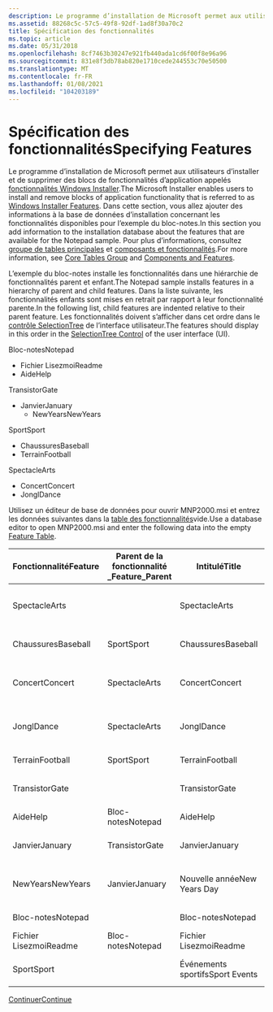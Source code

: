 ```yaml
---
description: Le programme d’installation de Microsoft permet aux utilisateurs d’installer et de supprimer des blocs de fonctionnalités d’application appelés fonctionnalités Windows Installer.
ms.assetid: 88268c5c-57c5-49f8-92df-1ad8f30a70c2
title: Spécification des fonctionnalités
ms.topic: article
ms.date: 05/31/2018
ms.openlocfilehash: 8cf7463b30247e921fb440ada1cd6f00f8e96a96
ms.sourcegitcommit: 831e8f3db78ab820e1710cede244553c70e50500
ms.translationtype: MT
ms.contentlocale: fr-FR
ms.lasthandoff: 01/08/2021
ms.locfileid: "104203189"
---
```

# <a name="specifying-features"></a><span data-ttu-id="9f56c-103">Spécification des fonctionnalités</span><span class="sxs-lookup"><span data-stu-id="9f56c-103">Specifying Features</span></span>

<span data-ttu-id="9f56c-104">Le programme d’installation de Microsoft permet aux utilisateurs d’installer et de supprimer des blocs de fonctionnalités d’application appelés [fonctionnalités Windows Installer](windows-installer-features.md).</span><span class="sxs-lookup"><span data-stu-id="9f56c-104">The Microsoft Installer enables users to install and remove blocks of application functionality that is referred to as [Windows Installer Features](windows-installer-features.md).</span></span> <span data-ttu-id="9f56c-105">Dans cette section, vous allez ajouter des informations à la base de données d’installation concernant les fonctionnalités disponibles pour l’exemple du bloc-notes.</span><span class="sxs-lookup"><span data-stu-id="9f56c-105">In this section you add information to the installation database about the features that are available for the Notepad sample.</span></span> <span data-ttu-id="9f56c-106">Pour plus d’informations, consultez [groupe de tables principales](core-tables-group.md) et [composants et fonctionnalités](components-and-features.md).</span><span class="sxs-lookup"><span data-stu-id="9f56c-106">For more information, see [Core Tables Group](core-tables-group.md) and [Components and Features](components-and-features.md).</span></span>

<span data-ttu-id="9f56c-107">L’exemple du bloc-notes installe les fonctionnalités dans une hiérarchie de fonctionnalités parent et enfant.</span><span class="sxs-lookup"><span data-stu-id="9f56c-107">The Notepad sample installs features in a hierarchy of parent and child features.</span></span> <span data-ttu-id="9f56c-108">Dans la liste suivante, les fonctionnalités enfants sont mises en retrait par rapport à leur fonctionnalité parente.</span><span class="sxs-lookup"><span data-stu-id="9f56c-108">In the following list, child features are indented relative to their parent feature.</span></span> <span data-ttu-id="9f56c-109">Les fonctionnalités doivent s’afficher dans cet ordre dans le [contrôle SelectionTree](selectiontree-control.md) de l’interface utilisateur.</span><span class="sxs-lookup"><span data-stu-id="9f56c-109">The features should display in this order in the [SelectionTree Control](selectiontree-control.md) of the user interface (UI).</span></span>

<span data-ttu-id="9f56c-110">Bloc-notes</span><span class="sxs-lookup"><span data-stu-id="9f56c-110">Notepad</span></span>

-   <span data-ttu-id="9f56c-111">Fichier Lisezmoi</span><span class="sxs-lookup"><span data-stu-id="9f56c-111">Readme</span></span>
-   <span data-ttu-id="9f56c-112">Aide</span><span class="sxs-lookup"><span data-stu-id="9f56c-112">Help</span></span>

<span data-ttu-id="9f56c-113">Transistor</span><span class="sxs-lookup"><span data-stu-id="9f56c-113">Gate</span></span>

-   <span data-ttu-id="9f56c-114">Janvier</span><span class="sxs-lookup"><span data-stu-id="9f56c-114">January</span></span>
    -   <span data-ttu-id="9f56c-115">NewYears</span><span class="sxs-lookup"><span data-stu-id="9f56c-115">NewYears</span></span>

<span data-ttu-id="9f56c-116">Sport</span><span class="sxs-lookup"><span data-stu-id="9f56c-116">Sport</span></span>

-   <span data-ttu-id="9f56c-117">Chaussures</span><span class="sxs-lookup"><span data-stu-id="9f56c-117">Baseball</span></span>
-   <span data-ttu-id="9f56c-118">Terrain</span><span class="sxs-lookup"><span data-stu-id="9f56c-118">Football</span></span>

<span data-ttu-id="9f56c-119">Spectacle</span><span class="sxs-lookup"><span data-stu-id="9f56c-119">Arts</span></span>

-   <span data-ttu-id="9f56c-120">Concert</span><span class="sxs-lookup"><span data-stu-id="9f56c-120">Concert</span></span>
-   <span data-ttu-id="9f56c-121">Jongl</span><span class="sxs-lookup"><span data-stu-id="9f56c-121">Dance</span></span>

<span data-ttu-id="9f56c-122">Utilisez un éditeur de base de données pour ouvrir MNP2000.msi et entrez les données suivantes dans la [table des fonctionnalités](feature-table.md)vide.</span><span class="sxs-lookup"><span data-stu-id="9f56c-122">Use a database editor to open MNP2000.msi and enter the following data into the empty [Feature Table](feature-table.md).</span></span>



| <span data-ttu-id="9f56c-123">Fonctionnalité</span><span class="sxs-lookup"><span data-stu-id="9f56c-123">Feature</span></span>  | <span data-ttu-id="9f56c-124">Parent de la fonctionnalité \_</span><span class="sxs-lookup"><span data-stu-id="9f56c-124">Feature\_Parent</span></span> | <span data-ttu-id="9f56c-125">Intitulé</span><span class="sxs-lookup"><span data-stu-id="9f56c-125">Title</span></span>         | <span data-ttu-id="9f56c-126">Description</span><span class="sxs-lookup"><span data-stu-id="9f56c-126">Description</span></span>                | <span data-ttu-id="9f56c-127">Afficher</span><span class="sxs-lookup"><span data-stu-id="9f56c-127">Display</span></span> | <span data-ttu-id="9f56c-128">Level</span><span class="sxs-lookup"><span data-stu-id="9f56c-128">Level</span></span> | <span data-ttu-id="9f56c-129">Répertoire\_</span><span class="sxs-lookup"><span data-stu-id="9f56c-129">Directory\_</span></span> | <span data-ttu-id="9f56c-130">Attributs</span><span class="sxs-lookup"><span data-stu-id="9f56c-130">Attributes</span></span> |
|----------|-----------------|---------------|----------------------------|---------|-------|-------------|------------|
| <span data-ttu-id="9f56c-131">Spectacle</span><span class="sxs-lookup"><span data-stu-id="9f56c-131">Arts</span></span>     |                 | <span data-ttu-id="9f56c-132">Spectacle</span><span class="sxs-lookup"><span data-stu-id="9f56c-132">Arts</span></span>          | <span data-ttu-id="9f56c-133">Événements Arts au niveau du parc rouge.</span><span class="sxs-lookup"><span data-stu-id="9f56c-133">Arts events at Red Park.</span></span>   | <span data-ttu-id="9f56c-134">20</span><span class="sxs-lookup"><span data-stu-id="9f56c-134">20</span></span>      | <span data-ttu-id="9f56c-135">3</span><span class="sxs-lookup"><span data-stu-id="9f56c-135">3</span></span>     | <span data-ttu-id="9f56c-136">NOTEPADDIR</span><span class="sxs-lookup"><span data-stu-id="9f56c-136">NOTEPADDIR</span></span>  | <span data-ttu-id="9f56c-137">0</span><span class="sxs-lookup"><span data-stu-id="9f56c-137">0</span></span>          |
| <span data-ttu-id="9f56c-138">Chaussures</span><span class="sxs-lookup"><span data-stu-id="9f56c-138">Baseball</span></span> | <span data-ttu-id="9f56c-139">Sport</span><span class="sxs-lookup"><span data-stu-id="9f56c-139">Sport</span></span>           | <span data-ttu-id="9f56c-140">Chaussures</span><span class="sxs-lookup"><span data-stu-id="9f56c-140">Baseball</span></span>      | <span data-ttu-id="9f56c-141">Jeux de baseball</span><span class="sxs-lookup"><span data-stu-id="9f56c-141">Baseball Games</span></span>             | <span data-ttu-id="9f56c-142">17</span><span class="sxs-lookup"><span data-stu-id="9f56c-142">17</span></span>      | <span data-ttu-id="9f56c-143">3</span><span class="sxs-lookup"><span data-stu-id="9f56c-143">3</span></span>     | <span data-ttu-id="9f56c-144">SPORTDIR</span><span class="sxs-lookup"><span data-stu-id="9f56c-144">SPORTDIR</span></span>    | <span data-ttu-id="9f56c-145">32</span><span class="sxs-lookup"><span data-stu-id="9f56c-145">32</span></span>         |
| <span data-ttu-id="9f56c-146">Concert</span><span class="sxs-lookup"><span data-stu-id="9f56c-146">Concert</span></span>  | <span data-ttu-id="9f56c-147">Spectacle</span><span class="sxs-lookup"><span data-stu-id="9f56c-147">Arts</span></span>            | <span data-ttu-id="9f56c-148">Concert</span><span class="sxs-lookup"><span data-stu-id="9f56c-148">Concert</span></span>       | <span data-ttu-id="9f56c-149">Événements de concert au niveau du parc rouge</span><span class="sxs-lookup"><span data-stu-id="9f56c-149">Concert events at Red Park</span></span> | <span data-ttu-id="9f56c-150">21</span><span class="sxs-lookup"><span data-stu-id="9f56c-150">21</span></span>      | <span data-ttu-id="9f56c-151">3</span><span class="sxs-lookup"><span data-stu-id="9f56c-151">3</span></span>     | <span data-ttu-id="9f56c-152">ARTSDIR</span><span class="sxs-lookup"><span data-stu-id="9f56c-152">ARTSDIR</span></span>     | <span data-ttu-id="9f56c-153">2</span><span class="sxs-lookup"><span data-stu-id="9f56c-153">2</span></span>          |
| <span data-ttu-id="9f56c-154">Jongl</span><span class="sxs-lookup"><span data-stu-id="9f56c-154">Dance</span></span>    | <span data-ttu-id="9f56c-155">Spectacle</span><span class="sxs-lookup"><span data-stu-id="9f56c-155">Arts</span></span>            | <span data-ttu-id="9f56c-156">Jongl</span><span class="sxs-lookup"><span data-stu-id="9f56c-156">Dance</span></span>         | <span data-ttu-id="9f56c-157">Événements danse au niveau du parc rouge</span><span class="sxs-lookup"><span data-stu-id="9f56c-157">Dance events at Red Park</span></span>   | <span data-ttu-id="9f56c-158">23</span><span class="sxs-lookup"><span data-stu-id="9f56c-158">23</span></span>      | <span data-ttu-id="9f56c-159">3</span><span class="sxs-lookup"><span data-stu-id="9f56c-159">3</span></span>     | <span data-ttu-id="9f56c-160">ARTSDIR</span><span class="sxs-lookup"><span data-stu-id="9f56c-160">ARTSDIR</span></span>     | <span data-ttu-id="9f56c-161">2</span><span class="sxs-lookup"><span data-stu-id="9f56c-161">2</span></span>          |
| <span data-ttu-id="9f56c-162">Terrain</span><span class="sxs-lookup"><span data-stu-id="9f56c-162">Football</span></span> | <span data-ttu-id="9f56c-163">Sport</span><span class="sxs-lookup"><span data-stu-id="9f56c-163">Sport</span></span>           | <span data-ttu-id="9f56c-164">Terrain</span><span class="sxs-lookup"><span data-stu-id="9f56c-164">Football</span></span>      | <span data-ttu-id="9f56c-165">Jeux de football</span><span class="sxs-lookup"><span data-stu-id="9f56c-165">Football Games</span></span>             | <span data-ttu-id="9f56c-166">19</span><span class="sxs-lookup"><span data-stu-id="9f56c-166">19</span></span>      | <span data-ttu-id="9f56c-167">3</span><span class="sxs-lookup"><span data-stu-id="9f56c-167">3</span></span>     | <span data-ttu-id="9f56c-168">SPORTDIR</span><span class="sxs-lookup"><span data-stu-id="9f56c-168">SPORTDIR</span></span>    | <span data-ttu-id="9f56c-169">2</span><span class="sxs-lookup"><span data-stu-id="9f56c-169">2</span></span>          |
| <span data-ttu-id="9f56c-170">Transistor</span><span class="sxs-lookup"><span data-stu-id="9f56c-170">Gate</span></span>     |                 | <span data-ttu-id="9f56c-171">Transistor</span><span class="sxs-lookup"><span data-stu-id="9f56c-171">Gate</span></span>          | <span data-ttu-id="9f56c-172">Les admissions du parc rouge</span><span class="sxs-lookup"><span data-stu-id="9f56c-172">Red Park's Admissions</span></span>      | <span data-ttu-id="9f56c-173">6</span><span class="sxs-lookup"><span data-stu-id="9f56c-173">6</span></span>       | <span data-ttu-id="9f56c-174">3</span><span class="sxs-lookup"><span data-stu-id="9f56c-174">3</span></span>     | <span data-ttu-id="9f56c-175">NOTEPADDIR</span><span class="sxs-lookup"><span data-stu-id="9f56c-175">NOTEPADDIR</span></span>  | <span data-ttu-id="9f56c-176">0</span><span class="sxs-lookup"><span data-stu-id="9f56c-176">0</span></span>          |
| <span data-ttu-id="9f56c-177">Aide</span><span class="sxs-lookup"><span data-stu-id="9f56c-177">Help</span></span>     | <span data-ttu-id="9f56c-178">Bloc-notes</span><span class="sxs-lookup"><span data-stu-id="9f56c-178">Notepad</span></span>         | <span data-ttu-id="9f56c-179">Aide</span><span class="sxs-lookup"><span data-stu-id="9f56c-179">Help</span></span>          | <span data-ttu-id="9f56c-180">Fichier d’aide.</span><span class="sxs-lookup"><span data-stu-id="9f56c-180">Help file.</span></span>                 | <span data-ttu-id="9f56c-181">5</span><span class="sxs-lookup"><span data-stu-id="9f56c-181">5</span></span>       | <span data-ttu-id="9f56c-182">3</span><span class="sxs-lookup"><span data-stu-id="9f56c-182">3</span></span>     | <span data-ttu-id="9f56c-183">NOTEPADDIR</span><span class="sxs-lookup"><span data-stu-id="9f56c-183">NOTEPADDIR</span></span>  | <span data-ttu-id="9f56c-184">1</span><span class="sxs-lookup"><span data-stu-id="9f56c-184">1</span></span>          |
| <span data-ttu-id="9f56c-185">Janvier</span><span class="sxs-lookup"><span data-stu-id="9f56c-185">January</span></span>  | <span data-ttu-id="9f56c-186">Transistor</span><span class="sxs-lookup"><span data-stu-id="9f56c-186">Gate</span></span>            | <span data-ttu-id="9f56c-187">Janvier</span><span class="sxs-lookup"><span data-stu-id="9f56c-187">January</span></span>       | <span data-ttu-id="9f56c-188">Admission de janvier</span><span class="sxs-lookup"><span data-stu-id="9f56c-188">January Admissions</span></span>         | <span data-ttu-id="9f56c-189">10</span><span class="sxs-lookup"><span data-stu-id="9f56c-189">10</span></span>      | <span data-ttu-id="9f56c-190">3</span><span class="sxs-lookup"><span data-stu-id="9f56c-190">3</span></span>     | <span data-ttu-id="9f56c-191">MONDIR</span><span class="sxs-lookup"><span data-stu-id="9f56c-191">MONDIR</span></span>      | <span data-ttu-id="9f56c-192">2</span><span class="sxs-lookup"><span data-stu-id="9f56c-192">2</span></span>          |
| <span data-ttu-id="9f56c-193">NewYears</span><span class="sxs-lookup"><span data-stu-id="9f56c-193">NewYears</span></span> | <span data-ttu-id="9f56c-194">Janvier</span><span class="sxs-lookup"><span data-stu-id="9f56c-194">January</span></span>         | <span data-ttu-id="9f56c-195">Nouvelle année</span><span class="sxs-lookup"><span data-stu-id="9f56c-195">New Years Day</span></span> | <span data-ttu-id="9f56c-196">Premières années d’admission de jours</span><span class="sxs-lookup"><span data-stu-id="9f56c-196">New Years Day Admissions</span></span>   | <span data-ttu-id="9f56c-197">11</span><span class="sxs-lookup"><span data-stu-id="9f56c-197">11</span></span>      | <span data-ttu-id="9f56c-198">3</span><span class="sxs-lookup"><span data-stu-id="9f56c-198">3</span></span>     | <span data-ttu-id="9f56c-199">HOLDIR</span><span class="sxs-lookup"><span data-stu-id="9f56c-199">HOLDIR</span></span>      | <span data-ttu-id="9f56c-200">2</span><span class="sxs-lookup"><span data-stu-id="9f56c-200">2</span></span>          |
| <span data-ttu-id="9f56c-201">Bloc-notes</span><span class="sxs-lookup"><span data-stu-id="9f56c-201">Notepad</span></span>  |                 | <span data-ttu-id="9f56c-202">Bloc-notes</span><span class="sxs-lookup"><span data-stu-id="9f56c-202">Notepad</span></span>       | <span data-ttu-id="9f56c-203">Éditeur de bloc-notes</span><span class="sxs-lookup"><span data-stu-id="9f56c-203">Notepad Editor</span></span>             | <span data-ttu-id="9f56c-204">1</span><span class="sxs-lookup"><span data-stu-id="9f56c-204">1</span></span>       | <span data-ttu-id="9f56c-205">3</span><span class="sxs-lookup"><span data-stu-id="9f56c-205">3</span></span>     | <span data-ttu-id="9f56c-206">NOTEPADDIR</span><span class="sxs-lookup"><span data-stu-id="9f56c-206">NOTEPADDIR</span></span>  | <span data-ttu-id="9f56c-207">0</span><span class="sxs-lookup"><span data-stu-id="9f56c-207">0</span></span>          |
| <span data-ttu-id="9f56c-208">Fichier Lisezmoi</span><span class="sxs-lookup"><span data-stu-id="9f56c-208">Readme</span></span>   | <span data-ttu-id="9f56c-209">Bloc-notes</span><span class="sxs-lookup"><span data-stu-id="9f56c-209">Notepad</span></span>         | <span data-ttu-id="9f56c-210">Fichier Lisezmoi</span><span class="sxs-lookup"><span data-stu-id="9f56c-210">Readme</span></span>        | <span data-ttu-id="9f56c-211">Fichier Lisez-moi</span><span class="sxs-lookup"><span data-stu-id="9f56c-211">Readme File</span></span>                | <span data-ttu-id="9f56c-212">3</span><span class="sxs-lookup"><span data-stu-id="9f56c-212">3</span></span>       | <span data-ttu-id="9f56c-213">3</span><span class="sxs-lookup"><span data-stu-id="9f56c-213">3</span></span>     | <span data-ttu-id="9f56c-214">NOTEPADDIR</span><span class="sxs-lookup"><span data-stu-id="9f56c-214">NOTEPADDIR</span></span>  | <span data-ttu-id="9f56c-215">0</span><span class="sxs-lookup"><span data-stu-id="9f56c-215">0</span></span>          |
| <span data-ttu-id="9f56c-216">Sport</span><span class="sxs-lookup"><span data-stu-id="9f56c-216">Sport</span></span>    |                 | <span data-ttu-id="9f56c-217">Événements sportifs</span><span class="sxs-lookup"><span data-stu-id="9f56c-217">Sport Events</span></span>  | <span data-ttu-id="9f56c-218">Événements sportifs chez Red Park</span><span class="sxs-lookup"><span data-stu-id="9f56c-218">Sport Events at Red Park</span></span>   | <span data-ttu-id="9f56c-219">14</span><span class="sxs-lookup"><span data-stu-id="9f56c-219">14</span></span>      | <span data-ttu-id="9f56c-220">3</span><span class="sxs-lookup"><span data-stu-id="9f56c-220">3</span></span>     | <span data-ttu-id="9f56c-221">NOTEPADDIR</span><span class="sxs-lookup"><span data-stu-id="9f56c-221">NOTEPADDIR</span></span>  | <span data-ttu-id="9f56c-222">0</span><span class="sxs-lookup"><span data-stu-id="9f56c-222">0</span></span>          |



 

[<span data-ttu-id="9f56c-223">Continuer</span><span class="sxs-lookup"><span data-stu-id="9f56c-223">Continue</span></span>](specifying-feature-component-relationships.md)

 

 



